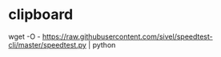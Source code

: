 # clipboard
wget -O - https://raw.githubusercontent.com/sivel/speedtest-cli/master/speedtest.py | python
